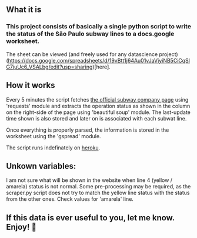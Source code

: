 ## What it is
### This project consists of basically a single python script to write the status of the São Paulo subway lines to a docs.google worksheet.

The sheet can be viewed (and freely used for any datascience project) (https://docs.google.com/spreadsheets/d/19vBtt1j64Au01vJaVjyiNB5CiCqSlG7juUc6_VSALbg/edit?usp=sharing)[here].

## How it works

Every 5 minutes the script fetches [the official subway company page](http://www.viaquatro.com.br/) using 'requests' module and extracts the operation status as shown in the column on the right-side of the page using 'beautiful soup' module. The last-update time shown is also stored and later on is associated with each subwat line.

Once everything is properly parsed, the information is stored in the worksheet using the 'gspread' module.

The script runs indefinately on [heroku](http://www.heroku.com).

## Unkown variables:

I am not sure what will be shown in the website when line 4 (yellow / amarela) status is not normal. Some pre-processing may be required, as the scraper.py script does not try to match the yellow line status with the status from the other ones. Check values for 'amarela' line.

## If this data is ever useful to you, let me know. Enjoy! 🍻